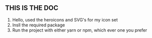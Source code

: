 ## THIS IS THE DOC 


1. Hello,  used the heroicons and SVG's for my icon set
2. Insll the required package
3. Run the project with either yarn or npm, which ever one you prefer

